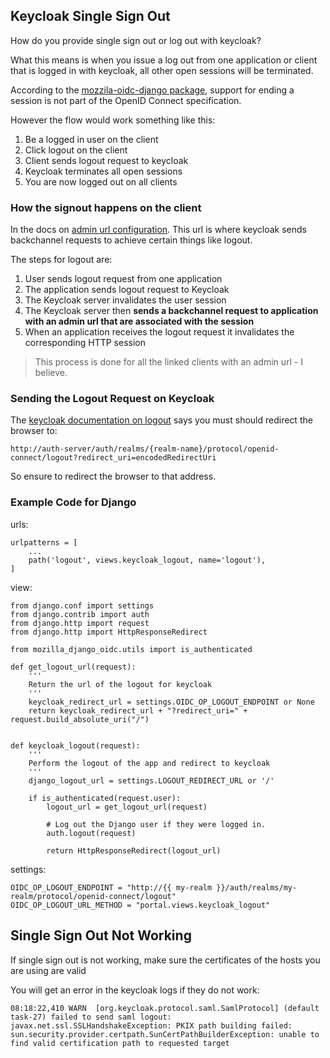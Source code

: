 ## Keycloak Single Sign Out

How do you provide single sign out or log out with keycloak?

What this means is when you issue a log out from one application or client that is logged in with keycloak, all other open sessions will be terminated.

According to the [mozzila-oidc-django package](https://mozilla-django-oidc.readthedocs.io/en/stable/installation.html#log-user-out-of-the-openid-connect-provider), support for ending a session is not part of the OpenID Connect specification.

However the flow would work something like this:

1. Be a logged in user on the client
2. Click logout on the client
3. Client sends logout request to keycloak
4. Keycloak terminates all open sessions
5. You are now logged out on all clients

### How the signout happens on the client

In the docs on [admin url configuration](https://www.keycloak.org/docs/latest/securing_apps/#admin-url-configuration).
This url is where keycloak sends backchannel requests to achieve certain things like logout.

The steps for logout are:

1. User sends logout request from one application
2. The application sends logout request to Keycloak
3. The Keycloak server invalidates the user session
4. The Keycloak server then **sends a backchannel request to application with an admin url that are associated with the session**
5. When an application receives the logout request it invalidates the corresponding HTTP session

> This process is done for all the linked clients with an admin url - I believe.

### Sending the Logout Request on Keycloak

The [keycloak documentation on logout](https://www.keycloak.org/docs/latest/securing_apps/index.html#logout) says you must should redirect the browser to:

    http://auth-server/auth/realms/{realm-name}/protocol/openid-connect/logout?redirect_uri=encodedRedirectUri

So ensure to redirect the browser to that address.

### Example Code for Django

urls:

    urlpatterns = [
        ...
        path('logout', views.keycloak_logout, name='logout'),
    ]

view:

    from django.conf import settings
    from django.contrib import auth
    from django.http import request
    from django.http import HttpResponseRedirect

    from mozilla_django_oidc.utils import is_authenticated

    def get_logout_url(request):
        '''
        Return the url of the logout for keycloak
        '''
        keycloak_redirect_url = settings.OIDC_OP_LOGOUT_ENDPOINT or None
        return keycloak_redirect_url + "?redirect_uri=" + request.build_absolute_uri("/")
        

    def keycloak_logout(request):
        '''
        Perform the logout of the app and redirect to keycloak
        '''
        django_logout_url = settings.LOGOUT_REDIRECT_URL or '/'

        if is_authenticated(request.user):
            logout_url = get_logout_url(request)

            # Log out the Django user if they were logged in.
            auth.logout(request)

            return HttpResponseRedirect(logout_url)
            
settings:

    OIDC_OP_LOGOUT_ENDPOINT = "http://{{ my-realm }}/auth/realms/my-realm/protocol/openid-connect/logout"
    OIDC_OP_LOGOUT_URL_METHOD = "portal.views.keycloak_logout"

## Single Sign Out Not Working

If single sign out is not working, make sure the certificates of the hosts you are using are valid

You will get an error in the keycloak logs if they do not work:

    08:18:22,410 WARN  [org.keycloak.protocol.saml.SamlProtocol] (default task-27) failed to send saml logout: javax.net.ssl.SSLHandshakeException: PKIX path building failed: sun.security.provider.certpath.SunCertPathBuilderException: unable to find valid certification path to requested target

